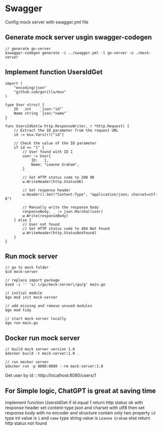 # Swagger
Config mock server with swagger.yml file

## Generate mock server usgin swagger-codegen
```
// generate go-server
$swagger-codegen generate -i ../swagger.yml -l go-server -o ./mock-server
```

## Implement function UsersIdGet
```
import (
	"encoding/json"
	"github.com/gorilla/mux"
)

type User struct {
	ID   int    `json:"id"`
	Name string `json:"name"`
}

func UsersIdGet(w http.ResponseWriter, r *http.Request) {
	// Extract the ID parameter from the request URL
	id := mux.Vars(r)["id"]

	// Check the value of the ID parameter
	if id == "1" {
		// User found with ID 1
		user := User{
			ID:   1,
			Name: "Leanne Graham",
		}

		// Set HTTP status code to 200 OK
		w.WriteHeader(http.StatusOK)

		// Set response header
		w.Header().Set("Content-Type", "application/json; charset=utf-8")

		// Manually write the response body
		responseBody, _ := json.Marshal(user)
		w.Write(responseBody)
	} else {
		// User not found
		// Set HTTP status code to 404 Not Found
		w.WriteHeader(http.StatusNotFound)
	}
}
```

## Run mock server
```
// go to mock folder
$cd mock-server

// replace import package
$sed -i '' 's/.\/go/mock-server\/go/g' main.go

// initial module
$go mod init mock-server

// add missing and remove unused modules
$go mod tidy

// start mock server locally
$go run main.go
```

## Docker run mock server
```
// build mock server version 1.0
$docker build -t mock-server:1.0 .

// run mocker server
$docker run -p 8080:8080 --rm mock-server:1.0
```

Get user by id :: http://localhost:8080/users/1

## For Simple logic, ChatGPT is great at saving time
implement function UsersIdGet if id equal 1 return http status ok with response header set content-type json and charset with utf8 then set response body with no encoder and structure contain only two property `id` type int value is `1`  and `name` type string value is `Leanne Graham` else return http status not found